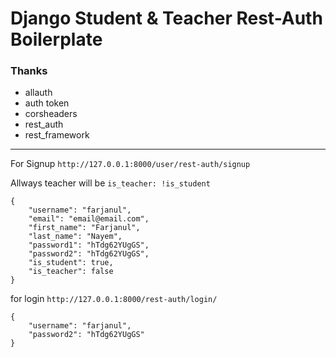 # Django Student & Teacher Rest-Auth Boilerplate

### Thanks
* allauth
* auth token
* corsheaders
* rest_auth
* rest_framework

***


For Signup ```http://127.0.0.1:8000/user/rest-auth/signup```

Allways teacher will be ```is_teacher: !is_student```

```
{
    "username": "farjanul",
    "email": "email@email.com",
    "first_name": "Farjanul",
    "last_name": "Nayem",
    "password1": "hTdg62YUgGS",
    "password2": "hTdg62YUgGS",
    "is_student": true,
    "is_teacher": false
}
```

for login ```http://127.0.0.1:8000/rest-auth/login/```

```
{
    "username": "farjanul",
    "password2": "hTdg62YUgGS"
}
```
